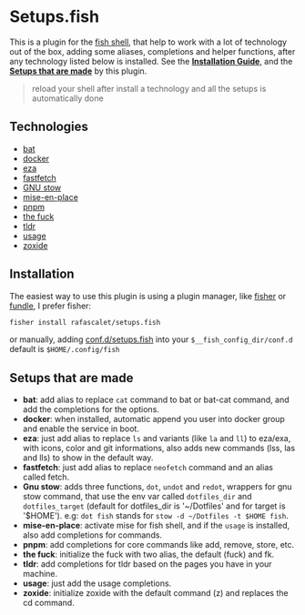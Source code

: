 # Setups.fish

This is a plugin for the [fish shell](https://fishshell.com/), that help to work with a lot of technology out of the box, adding some aliases, completions and helper functions, after any technology listed below is installed. See the **[Installation Guide](./readme.md#installation)**, and the **[Setups that are made](./readme.md#setups-that-are-made)** by this plugin.

> reload your shell after install a technology and all the setups is automatically done

## Technologies

- [bat](https://github.com/sharkdp/bat)
- [docker](https://github.com/docker/cli)
- [eza](https://github.com/eza-community/eza)
- [fastfetch](https://github.com/fastfetch-cli/fastfetch)
- [GNU stow](https://github.com/gitGNU/gnu_stow)
- [mise-en-place](https://github.com/jdx/mise)
- [pnpm](https://github.com/pnpm/pnpm)
- [the fuck](https://github.com/nvbn/thefuck)
- [tldr](https://github.com/tldr-pages/tldr)
- [usage](https://github.com/jdx/usage)
- [zoxide](https://github.com/ajeetdsouza/zoxide)

## Installation

The easiest way to use this plugin is using a plugin manager, like [fisher](https://github.com/jorgebucaran/fisher) or [fundle](https://github.com/danhper/fundle), I prefer fisher:

```bash
fisher install rafascalet/setups.fish
```

or manually, adding [conf.d/setups.fish](./conf.d/setups.fish) into your `$__fish_config_dir/conf.d` default is `$HOME/.config/fish`

## Setups that are made

- **bat**: add alias to replace `cat` command to bat or bat-cat command, and add the completions for the options.
- **docker**: when installed, automatic append you user into docker group and enable the service in boot.
- **eza**: just add alias to replace `ls` and variants (like `la` and `ll`) to eza/exa, with icons, color and git informations, also adds new commands (lss, las and lls) to show in the default way.
- **fastfetch**: just add alias to replace `neofetch` command and an alias called fetch.
- **Gnu stow**: adds three functions, `dot`, `undot` and `redot`, wrappers for gnu stow command, that use the env var called `dotfiles_dir` and `dotfiles_target` (default for dotfiles_dir is '~/Dotfiles' and for target is '$HOME'). e.g: `dot fish` stands for `stow -d ~/Dotfiles -t $HOME fish`.
- **mise-en-place**: activate mise for fish shell, and if the `usage` is installed, also add completions for commands.
- **pnpm**: add completions for core commands like add, remove, store, etc.
- **the fuck**: initialize the fuck with two alias, the default (fuck) and fk.
- **tldr**: add completions for tldr based on the pages you have in your machine.
- **usage**: just add the usage completions.
- **zoxide**: initialize zoxide with the default command (z) and replaces the cd command.